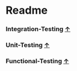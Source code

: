 # Readme


### Integration-Testing [&uarr;](#Readme)



### Unit-Testing [&uarr;](#Readme)



### Functional-Testing [&uarr;](#Readme)




